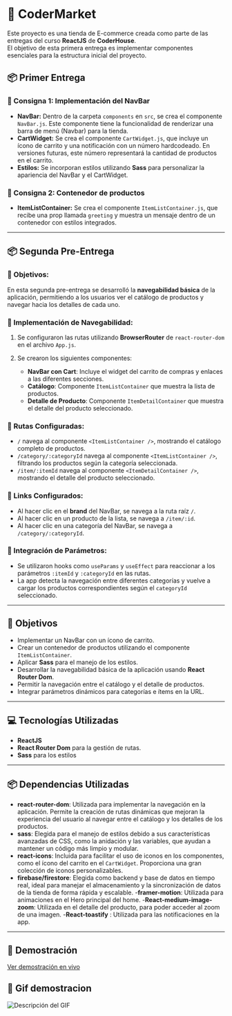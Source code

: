# 🛒 CoderMarket

Este proyecto es una tienda de E-commerce creada como parte de las entregas del curso **ReactJS** de **CoderHouse**.  
El objetivo de esta primera entrega es implementar componentes esenciales para la estructura inicial del proyecto.

## 📦 Primer Entrega

### 🔹 Consigna 1: Implementación del NavBar

- **NavBar:** Dentro de la carpeta `components` en `src`, se crea el componente `NavBar.js`. Este componente tiene la funcionalidad de renderizar una barra de menú (Navbar) para la tienda.
- **CartWidget:** Se crea el componente `CartWidget.js`, que incluye un ícono de carrito y una notificación con un número hardcodeado. En versiones futuras, este número representará la cantidad de productos en el carrito.
- **Estilos:** Se incorporan estilos utilizando **Sass** para personalizar la apariencia del NavBar y el CartWidget.

### 🔹 Consigna 2: Contenedor de productos

- **ItemListContainer:** Se crea el componente `ItemListContainer.js`, que recibe una prop llamada `greeting` y muestra un mensaje dentro de un contenedor con estilos integrados.

---

## 📦 Segunda Pre-Entrega

### 🔹 Objetivos:

En esta segunda pre-entrega se desarrolló la **navegabilidad básica** de la aplicación, permitiendo a los usuarios ver el catálogo de productos y navegar hacia los detalles de cada uno.

### 🔹 Implementación de Navegabilidad:

1. Se configuraron las rutas utilizando **BrowserRouter** de `react-router-dom` en el archivo `App.js`.
   
2. Se crearon los siguientes componentes:
   - **NavBar con Cart**: Incluye el widget del carrito de compras y enlaces a las diferentes secciones.
   - **Catálogo**: Componente `ItemListContainer` que muestra la lista de productos.
   - **Detalle de Producto**: Componente `ItemDetailContainer` que muestra el detalle del producto seleccionado.

### 🔹 Rutas Configuradas:

- `/` navega al componente `<ItemListContainer />`, mostrando el catálogo completo de productos.
- `/category/:categoryId` navega al componente `<ItemListContainer />`, filtrando los productos según la categoría seleccionada.
- `/item/:itemId` navega al componente `<ItemDetailContainer />`, mostrando el detalle del producto seleccionado.

### 🔹 Links Configurados:

- Al hacer clic en el **brand** del NavBar, se navega a la ruta raíz `/`.
- Al hacer clic en un producto de la lista, se navega a `/item/:id`.
- Al hacer clic en una categoría del NavBar, se navega a `/category/:categoryId`.

### 🔹 Integración de Parámetros:

- Se utilizaron hooks como `useParams` y `useEffect` para reaccionar a los parámetros `:itemId` y `:categoryId` en las rutas.
- La app detecta la navegación entre diferentes categorías y vuelve a cargar los productos correspondientes según el `categoryId` seleccionado.

---

## 🎯 Objetivos

- Implementar un NavBar con un ícono de carrito.
- Crear un contenedor de productos utilizando el componente `ItemListContainer`.
- Aplicar **Sass** para el manejo de los estilos.
- Desarrollar la navegabilidad básica de la aplicación usando **React Router Dom**.
- Permitir la navegación entre el catálogo y el detalle de productos.
- Integrar parámetros dinámicos para categorías e ítems en la URL.

---

## 💻 Tecnologías Utilizadas

- **ReactJS**
- **React Router Dom** para la gestión de rutas.
- **Sass** para los estilos

---

## 📦 Dependencias Utilizadas

- **react-router-dom**: Utilizada para implementar la navegación en la aplicación. Permite la creación de rutas dinámicas que mejoran la experiencia del usuario al navegar entre el catálogo y los detalles de los productos.
- **sass**: Elegida para el manejo de estilos debido a sus características avanzadas de CSS, como la anidación y las variables, que ayudan a mantener un código más limpio y modular.
- **react-icons**: Incluida para facilitar el uso de iconos en los componentes, como el ícono del carrito en el `CartWidget`. Proporciona una gran colección de iconos personalizables.
- **firebase/firestore**: Elegida como backend y base de datos en tiempo real, ideal para manejar el almacenamiento y la sincronización de datos de la tienda de forma rápida y escalable.
-**framer-motion**: Utilizada para animaciones en el Hero principal del home.
-**React-medium-image-zoom**: Utilizada en el detalle del producto, para poder acceder al zoom de una imagen.
-**React-toastify** : Utilizada para las notificaciones en la app.

---

## 🎥 Demostración

[Ver demostración en vivo](https://codermarket.netlify.app/)

## 🎥 Gif demostracion

![Descripción del GIF](/src/assets/gif/CoderMark-Brave-2024-10-13-11-17-26.gif)